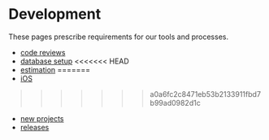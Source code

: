 # Development

These pages prescribe requirements for our tools and processes.

* [code reviews](/development/code_reviews)
* [database setup](/development/database_setup)
<<<<<<< HEAD
* [estimation](/development/estimation)
=======
* [iOS](/development/ios)
>>>>>>> a0a6fc2c8471eb53b2133911fbd7b99ad0982d1c
* [new projects](/development/new_projects)
* [releases](/development/releases)
